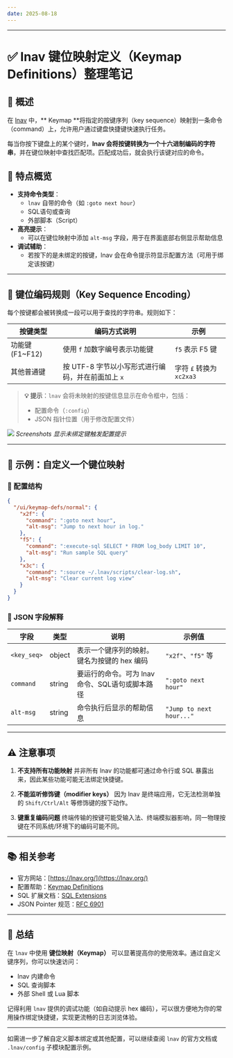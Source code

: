 ```yaml
---
date: 2025-08-18
---
```

---

# ✅ lnav 键位映射定义（Keymap Definitions）整理笔记

## 🔹 概述

在 [lnav](https://lnav.org/) 中，** Keymap **将指定的按键序列（key sequence）映射到一条命令（command）上，允许用户通过键盘快捷键快速执行任务。

每当你按下键盘上的某个键时，**lnav 会将按键转换为一个十六进制编码的字符串**，并在键位映射中查找匹配项。匹配成功后，就会执行该键对应的命令。

## 🔹 特点概览

- **支持命令类型**：
  - `lnav` 自带的命令（如 `:goto next hour`）
  - SQL语句或查询
  - 外部脚本（Script）
- **高亮提示**：
  - 可以在键位映射中添加 `alt-msg` 字段，用于在界面底部右侧显示帮助信息
- **调试辅助**：
  - 若按下的是未绑定的按键，lnav 会在命令提示符显示配置方法（可用于绑定该按键）

---

## 📌 键位编码规则（Key Sequence Encoding）

每个按键都会被转换成一段可以用于查找的字符串。规则如下：

| 按键类型     | 编码方式说明                                                | 示例                   |
|--------------|-------------------------------------------------------------|------------------------|
| 功能键 (F1~F12) | 使用 `f` 加数字编号表示功能键                                | `f5` 表示 F5 键         |
| 其他普通键     | 按 UTF-8 字节以小写形式进行编码，并在前面加上 `x`             | 字符 `£` 转换为 `xc2xa3` |

> **💡 提示**：`lnav` 会将未映射的按键信息显示在命令框中，包括：
> - 配置命令（`:config`）
> - JSON 指针位置（用于修改配置文件）

![](https://lnav.org/images/key-encoding-prompt.png)
*Screenshots 显示未绑定键触发配置提示*

---

## 🔧 示例：自定义一个键位映射

### 🧩 配置结构

```json
{
  "/ui/keymap-defs/normal": {
    "x2f": {
      "command": ":goto next hour",
      "alt-msg": "Jump to next hour in log."
    },
    "f5": {
      "command": ":execute-sql SELECT * FROM log_body LIMIT 10",
      "alt-msg": "Run sample SQL query"
    },
    "x3c": {
      "command": ":source ~/.lnav/scripts/clear-log.sh",
      "alt-msg": "Clear current log view"
    }
  }
}
```

### 📑 JSON 字段解释

| 字段        | 类型   | 说明                                                   | 示例值                     |
|-------------|--------|--------------------------------------------------------|----------------------------|
| `<key_seq>` | object | 表示一个键序列的映射。键名为按键的 hex 编码            | `"x2f"`、`"f5"` 等         |
| `command`   | string | 要运行的命令。可为 lnav 命令、SQL语句或脚本路径         | `":goto next hour"`        |
| `alt-msg`   | string | 命令执行后显示的帮助信息                               | `"Jump to next hour..."`   |

---

## ⚠ 注意事项

1. **不支持所有功能映射**
   并非所有 lnav 的功能都可通过命令行或 SQL 暴露出来，因此某些功能可能无法绑定快捷键。

2. **不能监听修饰键（modifier keys）**
   因为 lnav 是终端应用，它无法检测单独的 `Shift/Ctrl/Alt` 等修饰键的按下动作。

3. **键重复编码问题**
   终端传输的按键可能受输入法、终端模拟器影响，同一物理按键在不同系统/环境下的编码可能不同。

---

## 📚 相关参考

- 官方网站：[https://lnav.org/](https://lnav.org/)
- 配置帮助：[Keymap Definitions](#keymap-definitions)
- SQL 扩展文档：[SQL Extensions](sqlext.html#sql-ext)
- JSON Pointer 规范：[RFC 6901](https://tools.ietf.org/html/rfc6901)

---

## 📝 总结

在 `lnav` 中使用 **键位映射（Keymap）** 可以显著提高你的使用效率。通过自定义键序列，你可以快速访问：

- lnav 内建命令
- SQL 查询脚本
- 外部 Shell 或 Lua 脚本

记得利用 `lnav` 提供的调试功能（如自动提示 hex 编码），可以很方便地为你的常用操作绑定快捷键，实现更流畅的日志浏览体验。

---

如需进一步了解自定义脚本绑定或其他配置，可以继续查阅 `lnav` 的官方文档或 `.lnav/config` 子模块配置示例。


